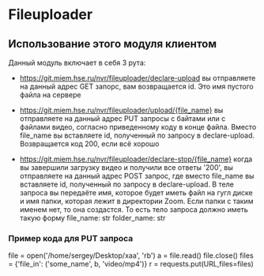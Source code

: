 # Fileuploader

## Использование этого модуля клиентом
Данный модуль включает в себя 3 рута:

- https://git.miem.hse.ru/nvr/fileuploader/declare-upload
вы отправляете на данный адрес GET запорс, вам возвращается id. Это имя пустого файла на сервере

- https://git.miem.hse.ru/nvr/fileuploader/upload/{file_name}
вы отправляете на данный адрес PUT запросы с байтами или с файлами видео, согласно приведенному коду в конце файла. Вместо file_name вы вставляете id, полученный по запросу в declare-upload. Возвращается код 200, если всё хорошо

- https://git.miem.hse.ru/nvr/fileuploader/declare-stop/{file_name}
когда вы завершили загрузку видео и получили все ответы '200', вы отправляете на данный адрес POST запрос, где вместо file_name вы вставляете id, полученный по запросу в declare-upload. В теле запроса вы передаёте имя, которое будет иметь файл на гугл диске и имя папки, которая лежит в директории Zoom. Если папки с таким именем нет, то она создастся. То есть тело запроса должно иметь такую форму 
    file_name: str
    folder_name: str

### Пример кода для PUT запроса
file = open('/home/sergey/Desktop/xaa', 'rb')
a = file.read()
file.close() 
files = {'file_in': ('some_name', b,
 'video/mp4')}
r = requests.put(URL,files=files)